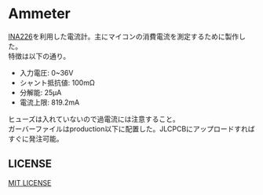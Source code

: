 # Ammeter
[INA226](https://datasheet.lcsc.com/lcsc/1809192224_Texas-Instruments-INA226AIDGSR_C49851.pdf)を利用した電流計。主にマイコンの消費電流を測定するために製作した。  
特徴は以下の通り。
* 入力電圧: 0~36V
* シャント抵抗値: 100mΩ
* 分解能: 25µA
* 電流上限: 819.2mA

ヒューズは入れていないので過電流には注意すること。  
ガーバーファイルはproduction以下に配置した。JLCPCBにアップロードすればすぐに発注可能。

## LICENSE
[MIT LICENSE](/LICENSE)
